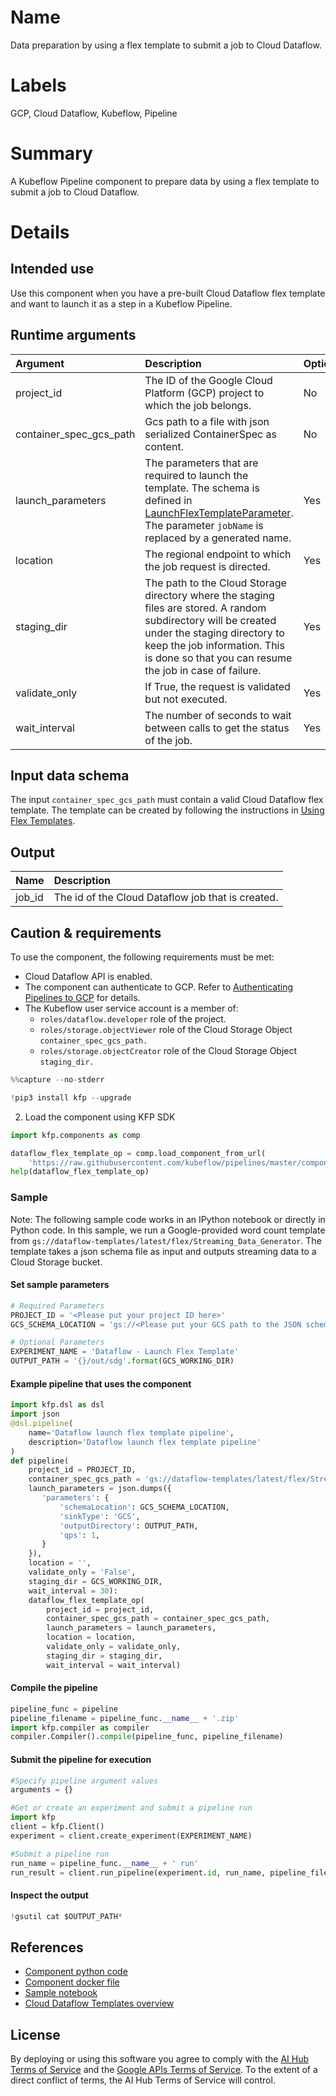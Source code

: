
# Name
Data preparation by using a flex template to submit a job to Cloud Dataflow.

# Labels
GCP, Cloud Dataflow, Kubeflow, Pipeline

# Summary
A Kubeflow Pipeline component to prepare data by using a flex template to submit a job to Cloud Dataflow.

# Details

## Intended use
Use this component when you have a pre-built Cloud Dataflow flex template and want to launch it as a step in a Kubeflow Pipeline.

## Runtime arguments
Argument        | Description                 | Optional   | Data type  | Accepted values | Default    |
:---            | :----------                 | :----------| :----------| :----------     | :----------|
project_id | The ID of the Google Cloud Platform (GCP) project to which the job belongs. | No | GCPProjectID |  |  |
container_spec_gcs_path | Gcs path to a file with json serialized ContainerSpec as content. | No  | GCSPath  |  |  |
launch_parameters | The parameters that are required to launch the template. The schema is defined in [LaunchFlexTemplateParameter](https://cloud.google.com/dataflow/docs/reference/rest/v1b3/projects.locations.flexTemplates/launch#LaunchFlexTemplateParameter). The parameter `jobName` is replaced by a generated name. | Yes  |  Dict | A JSON object which has the same structure as [LaunchFlexTemplateParameter](https://cloud.google.com/dataflow/docs/reference/rest/v1b3/projects.locations.flexTemplates/launch#LaunchFlexTemplateParameter) | None |
location | The regional endpoint to which the job request is directed.| Yes  |  GCPRegion |    |  None |
staging_dir |  The path to the Cloud Storage directory where the staging files are stored. A random subdirectory will be created under the staging directory to keep the job information. This is done so that you can resume the job in case of failure.|  Yes |  GCSPath |   |  None |
validate_only | If True, the request is validated but not executed.   |  Yes  |  Boolean |  |  False |
wait_interval | The number of seconds to wait between calls to get the status of the job. |  Yes  | Integer  |   |  30 |

## Input data schema

The input `container_spec_gcs_path` must contain a valid Cloud Dataflow flex template. The template can be created by following the instructions in [Using Flex Templates](https://cloud.google.com/dataflow/docs/guides/templates/using-flex-templates).

## Output
Name | Description
:--- | :----------
job_id | The id of the Cloud Dataflow job that is created.

## Caution & requirements

To use the component, the following requirements must be met:
- Cloud Dataflow API is enabled.
- The component can authenticate to GCP. Refer to [Authenticating Pipelines to GCP](https://www.kubeflow.org/docs/gke/authentication-pipelines/) for details.
- The Kubeflow user service account is a member of:
    - `roles/dataflow.developer` role of the project.
    - `roles/storage.objectViewer` role of the Cloud Storage Object `container_spec_gcs_path.`
    - `roles/storage.objectCreator` role of the Cloud Storage Object `staging_dir.`



```python
%%capture --no-stderr

!pip3 install kfp --upgrade
```

2. Load the component using KFP SDK


```python
import kfp.components as comp

dataflow_flex_template_op = comp.load_component_from_url(
    'https://raw.githubusercontent.com/kubeflow/pipelines/master/components/gcp/dataflow/launch_flex_template/component.yaml')
help(dataflow_flex_template_op)
```

### Sample

Note: The following sample code works in an IPython notebook or directly in Python code.
In this sample, we run a Google-provided word count template from `gs://dataflow-templates/latest/flex/Streaming_Data_Generator`. The template takes a json schema file as input and outputs streaming data to a Cloud Storage bucket.

#### Set sample parameters


```python
# Required Parameters
PROJECT_ID = '<Please put your project ID here>'
GCS_SCHEMA_LOCATION = 'gs://<Please put your GCS path to the JSON schema file here>' # No ending slash
```


```python
# Optional Parameters
EXPERIMENT_NAME = 'Dataflow - Launch Flex Template'
OUTPUT_PATH = '{}/out/sdg'.format(GCS_WORKING_DIR)
```

#### Example pipeline that uses the component


```python
import kfp.dsl as dsl
import json
@dsl.pipeline(
    name='Dataflow launch flex template pipeline',
    description='Dataflow launch flex template pipeline'
)
def pipeline(
    project_id = PROJECT_ID,
    container_spec_gcs_path = 'gs://dataflow-templates/latest/flex/Streaming_Data_Generator',
    launch_parameters = json.dumps({
       'parameters': {
           'schemaLocation': GCS_SCHEMA_LOCATION,
           'sinkType': 'GCS',
           'outputDirectory': OUTPUT_PATH,
           'qps': 1,
       }
    }),
    location = '',
    validate_only = 'False',
    staging_dir = GCS_WORKING_DIR,
    wait_interval = 30):
    dataflow_flex_template_op(
        project_id = project_id,
        container_spec_gcs_path = container_spec_gcs_path,
        launch_parameters = launch_parameters,
        location = location,
        validate_only = validate_only,
        staging_dir = staging_dir,
        wait_interval = wait_interval)
```

#### Compile the pipeline


```python
pipeline_func = pipeline
pipeline_filename = pipeline_func.__name__ + '.zip'
import kfp.compiler as compiler
compiler.Compiler().compile(pipeline_func, pipeline_filename)
```

#### Submit the pipeline for execution


```python
#Specify pipeline argument values
arguments = {}

#Get or create an experiment and submit a pipeline run
import kfp
client = kfp.Client()
experiment = client.create_experiment(EXPERIMENT_NAME)

#Submit a pipeline run
run_name = pipeline_func.__name__ + ' run'
run_result = client.run_pipeline(experiment.id, run_name, pipeline_filename, arguments)
```

#### Inspect the output


```python
!gsutil cat $OUTPUT_PATH*
```

## References

* [Component python code](https://github.com/kubeflow/pipelines/blob/master/components/gcp/container/component_sdk/python/kfp_component/google/dataflow/_launch_flex_template.py)
* [Component docker file](https://github.com/kubeflow/pipelines/blob/master/components/gcp/container/Dockerfile)
* [Sample notebook](https://github.com/kubeflow/pipelines/blob/master/components/gcp/dataflow/launch_flex_template/sample.ipynb)
* [Cloud Dataflow Templates overview](https://cloud.google.com/dataflow/docs/guides/templates/overview)

## License
By deploying or using this software you agree to comply with the [AI Hub Terms of Service](https://aihub.cloud.google.com/u/0/aihub-tos) and the [Google APIs Terms of Service](https://developers.google.com/terms/). To the extent of a direct conflict of terms, the AI Hub Terms of Service will control.
